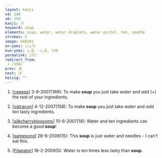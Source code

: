 ```yaml
---
layout: kanji
v4: 140
v6: 150
kanji: 汁
keyword: soup
elements: soup, water, water droplets, water pistol, ten, needle
strokes: 5
image: E6B181
on-yomi: ジュウ
kun-yomi: しる、-しる、つゆ
permalink: /汁/
redirect_from:
 - /150/
prev: 汰
next: 沙
heisig: ""
---
```


1) [<a href="http://kanji.koohii.com/profile/ceeeps">ceeeps</a>] 3-9-2007(169): To make<strong> soup</strong> you just take <em>water</em> and <em>add</em> (+) the rest of your ingredients.

2) [<a href="http://kanji.koohii.com/profile/ostracon">ostracon</a>] 4-12-2007(158): To make<strong> soup</strong> you just take <em>water</em> and <em>add</em> <em>ten</em> tasty ingredients.

3) [<a href="http://kanji.koohii.com/profile/silkcherryblossoms">silkcherryblossoms</a>] 10-6-2007(18): Water and ten ingredients can become a good<strong> soup</strong>!

4) [<a href="http://kanji.koohii.com/profile/samesong">samesong</a>] 28-6-2008(15): This<strong> soup</strong> is just water and needles - I can&#039;t eat this.

5) [<a href="http://kanji.koohii.com/profile/Filanator">Filanator</a>] 18-2-2009(5): <em>Water</em> is <em>ten</em> times less tasty than<strong> soup</strong>.

